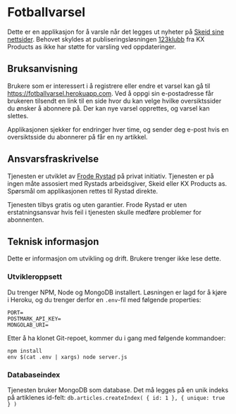 # Fotballvarsel #

Dette er en applikasjon for å varsle når det legges ut nyheter på [Skeid sine nettsider](http://skeid.no). Behovet skyldes at publiseringsløsningen [123klubb](http://www.123klubb.no/) fra KX Products as ikke har støtte for varsling ved oppdateringer.

## Bruksanvisning ##

Brukere som er interessert i å registrere eller endre et varsel kan gå til https://fotballvarsel.herokuapp.com. Ved å oppgi sin e-postadresse får brukeren tilsendt en link til en side hvor du kan velge hvilke oversiktssider du ønsker å abonnere på. Der kan nye varsel opprettes, og varsel kan slettes.

Applikasjonen sjekker for endringer hver time, og sender deg e-post hvis en oversiktsside du abonnerer på får en ny artikkel.

## Ansvarsfraskrivelse ##

Tjenesten er utviklet av [Frode Rystad](mailto:frode.rystad@gmail.com) på privat initiativ. Tjenesten er på ingen måte assosiert med Rystads arbeidsgiver, Skeid eller KX Products as. Spørsmål om applikasjonen rettes til Rystad direkte.

Tjenesten tilbys gratis og uten garantier. Frode Rystad er uten erstatningsansvar hvis feil i tjenesten skulle medføre problemer for abonnenten.

## Teknisk informasjon ##

Dette er informasjon om utvikling og drift. Brukere trenger ikke lese dette.

### Utvikleroppsett

Du trenger NPM, Node og MongoDB installert. Løsningen er lagd for å kjøre i Heroku, og du trenger derfor en `.env`-fil med følgende properties:

```
PORT=  
POSTMARK_API_KEY=  
MONGOLAB_URI=  
```

Etter å ha klonet Git-repoet, kommer du i gang med følgende kommandoer:

```
npm install  
env $(cat .env | xargs) node server.js  
```

### Databaseindex

Tjenesten bruker MongoDB som database. Det må legges på en unik indeks på artiklenes id-felt:
```db.articles.createIndex( { id: 1 }, { unique: true } )```
